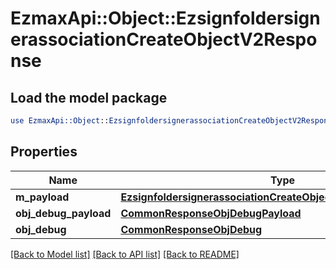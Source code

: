 # EzmaxApi::Object::EzsignfoldersignerassociationCreateObjectV2Response

## Load the model package
```perl
use EzmaxApi::Object::EzsignfoldersignerassociationCreateObjectV2Response;
```

## Properties
Name | Type | Description | Notes
------------ | ------------- | ------------- | -------------
**m_payload** | [**EzsignfoldersignerassociationCreateObjectV2ResponseMPayload**](EzsignfoldersignerassociationCreateObjectV2ResponseMPayload.md) |  | 
**obj_debug_payload** | [**CommonResponseObjDebugPayload**](CommonResponseObjDebugPayload.md) |  | [optional] 
**obj_debug** | [**CommonResponseObjDebug**](CommonResponseObjDebug.md) |  | [optional] 

[[Back to Model list]](../README.md#documentation-for-models) [[Back to API list]](../README.md#documentation-for-api-endpoints) [[Back to README]](../README.md)


